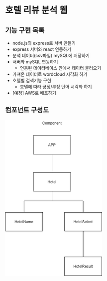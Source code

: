 # 호텔 리뷰 분석 웹

## 기능 구현 목록

- node.js의 express로 서버 만들기
- express 서버와 react 연동하기
- 분석 데이터(csv파일) mySQL에 저장하기
- 서버와 mySQL 연동하기
  - 연동된 데이터베이스 안에서 데이터 불러오기
- 가져온 데이터로 wordcloud 시각화 하기
- 호텔별 검색기능 구현
  - 호텔에 따라 긍정/부정 단어 시각화 하기
- [예정] AWS로 배포하기

## 컴포넌트 구성도

![](https://github.com/Taewoong-H/hotelreview/blob/main/hotel-review/%EC%BB%B4%ED%8F%AC%EB%84%8C%ED%8A%B8%20%EA%B5%AC%EC%84%B1%EB%8F%84.png)